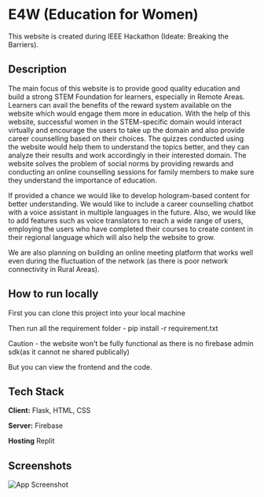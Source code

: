 
# E4W (Education for Women)

This website is created during IEEE Hackathon (Ideate: Breaking the Barriers).


## Description

The main focus of this website is to provide good quality education and build a strong STEM Foundation for learners, especially in Remote Areas. Learners can avail the benefits of the reward system available on the website which would engage them more in education. With the help of this website, successful women in the STEM-specific domain would interact virtually and encourage the users to take up the domain and also provide career counselling based on their choices. The quizzes conducted using the website would help them to understand the topics better, and they can analyze their results and work accordingly in their interested domain. The website solves the problem of social norms by providing rewards and conducting an online counselling sessions for family members to make sure they understand the importance of education.

If provided a chance we would like to develop hologram-based content for better understanding.
We would like to include a career counselling chatbot with a voice assistant in multiple languages in the future. Also, we would like to add features such as voice translators to reach a wide range of users, employing the users who have completed their courses to create content in their regional language which will also help the website to grow.

We are also planning on building an online meeting platform that works well even during the fluctuation of the network (as there is poor network connectivity in Rural Areas).
## How to run locally

First you can clone this project into your local machine

Then run all the requirement folder - 
pip install -r requirement.txt

Caution - the website won't be fully functional as there is no firebase admin sdk(as it cannot ne shared publically)


But you can view the frontend and the code.



## Tech Stack

**Client:** Flask, HTML, CSS

**Server:** Firebase

**Hosting** Replit




## Screenshots

![App Screenshot](https://drive.google.com/file/d/1XEly8QAh7js-zEaaXDLVXi6IJyv7gBk0/view)

